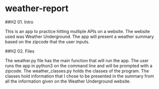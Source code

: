 # weather-report


##H2 01. Intro

This is an app to practice hitting multiple APIs on a website. The website used was Weather Underground. The app will present a weather summary based on the zipcode that the user inputs.

##H2 02. Files

The weather.py file has the main function that will run the app. The user runs the app in python3 on the command line and will be prompted with a zipcode.
The weather_classes.py holds the classes of the program. The classes hold information that I chose to be presented in the summary from all the information given on the Weather Underground website.
